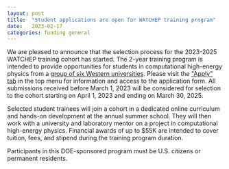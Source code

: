 ```yaml
---
layout: post
title:  "Student applications are open for WATCHEP training program"
date:   2023-02-17
categories: funding general
---
```


We are pleased to announce that the selection process for the 2023-2025 WATCHEP training cohort has started.
The 2-year training program is intended to provide opportunities for students in computational high-energy physics from a [group of six Western universities](\about).
Please visit the ["Apply" tab](/apply) in the top menu for information and access to the application form.
All submissions received before March 1, 2023 will be considered for selection to the cohort starting on April 1, 2023 and ending on March 30, 2025.

Selected student trainees will join a cohort in a dedicated online curriculum and hands-on development at the annual summer school.
They will then work with a university and laboratory mentor on a project in computational high-energy physics.
Financial awards of up to $55K are intended to cover tuition, fees, and stipend during the training program duration.

Participants in this DOE-sponsored program must be U.S. citizens or permanent residents.
